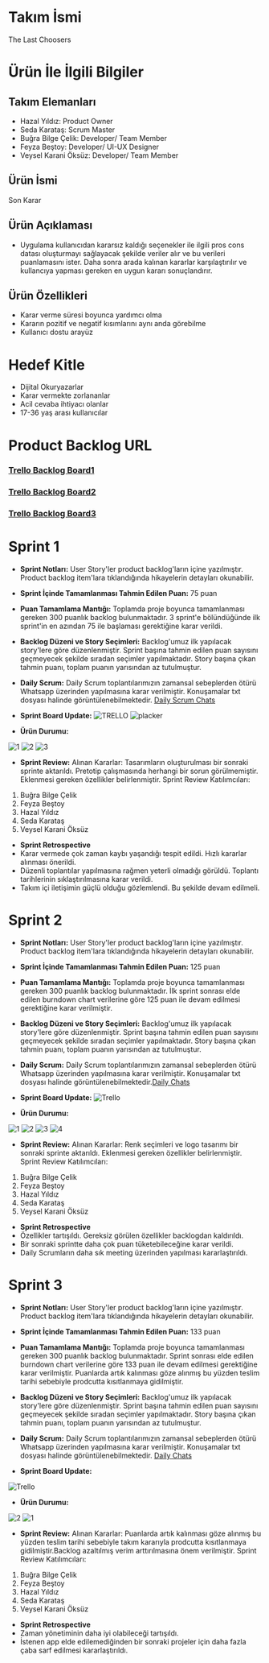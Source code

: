 # Takım İsmi
The Last Choosers
# Ürün İle İlgili Bilgiler
## Takım Elemanları
- Hazal Yıldız: Product Owner
- Seda Karataş: Scrum Master
- Buğra Bilge Çelik: Developer/ Team Member
- Feyza Beştoy: Developer/ UI-UX Designer
- Veysel Karani Öksüz: Developer/ Team Member
## Ürün İsmi
Son Karar
## Ürün Açıklaması
- Uygulama kullanıcıdan kararsız kaldığı seçenekler ile ilgili pros cons datası oluşturmayı sağlayacak şekilde veriler alır ve bu verileri puanlamasını ister. Daha sonra arada kalınan kararlar karşılaştırılır ve kullancıya yapması gereken en uygun kararı sonuçlandırır.
## Ürün Özellikleri
- Karar verme süresi boyunca yardımcı olma
- Kararın pozitif ve negatif kısımlarını aynı anda görebilme
- Kullanıcı dostu arayüz
# Hedef Kitle
- Dijital Okuryazarlar
- Karar vermekte zorlananlar
- Acil cevaba ihtiyacı olanlar
- 17-36 yaş arası kullanıcılar
# Product Backlog URL
### [Trello Backlog Board1](https://trello.com/b/mPoz2bjj/bootcamp-sprint-1)
### [Trello Backlog Board2](https://trello.com/b/IO7BxkKP/bootcamp-sprint-2)
### [Trello Backlog Board3](https://trello.com/b/mzIogMA2/bootcamp-sprint-3)


# Sprint 1
- **Sprint Notları:** User Story'ler product backlog'ların içine yazılmıştır. Product backlog item'lara tıklandığında hikayelerin detayları okunabilir.
- **Sprint İçinde Tamamlanması Tahmin Edilen Puan:** 75 puan
- **Puan Tamamlama Mantığı:** Toplamda proje boyunca tamamlanması gereken 300 puanlık backlog bulunmaktadır. 3 sprint'e bölündüğünde ilk sprint'in en azından 75 ile başlaması gerektiğine karar verildi.
- **Backlog Düzeni ve Story Seçimleri:** Backlog'umuz ilk yapılacak story'lere göre düzenlenmiştir. Sprint başına tahmin edilen puan sayısını geçmeyecek şekilde sıradan seçimler yapılmaktadır. Story başına çıkan tahmin puanı, toplam puanın yarısından az tutulmuştur.
- **Daily Scrum:** Daily Scrum toplantılarımızın zamansal sebeplerden ötürü Whatsapp üzerinden yapılmasına karar verilmiştir. Konuşamalar txt dosyası halinde görüntülenebilmektedir. [Daily Scrum Chats](https://github.com/takim112/ouabootcamp/files/8655437/_chat.txt)

- **Sprint Board Update:**
 ![TRELLO](https://user-images.githubusercontent.com/95438513/167488430-e43f6e0a-f560-4298-9754-292646d8cae2.JPG)
 ![placker](https://user-images.githubusercontent.com/95438513/167488601-c799bd9b-3765-4cde-806e-60a953dbb61c.JPG)
- **Ürün Durumu:**


![1](https://user-images.githubusercontent.com/95438513/167681123-7a896f84-b890-4fea-b136-189d2374a7ed.jpeg)
![2](https://user-images.githubusercontent.com/95438513/167681147-cc5ad81d-d4b3-4ce0-bf2d-08887b5b6066.jpeg)
![3](https://user-images.githubusercontent.com/95438513/167681226-b913b686-fad2-4204-89b8-093451a8c7aa.jpeg)

- **Sprint Review:**
Alınan Kararlar: Tasarımların oluşturulması bir sonraki sprinte aktarıldı. Pretotip çalışmasında herhangi bir sorun görülmemiştir. Eklenmesi gereken özellikler belirlenmiştir. 
Sprint Review Katılımcıları:
1. Buğra Bilge Çelik
2. Feyza Beştoy
3. Hazal Yıldız
4. Seda Karataş
5. Veysel Karani Öksüz
- **Sprint Retrospective**
- Karar vermede çok zaman kaybı yaşandığı tespit edildi. Hızlı kararlar alınması önerildi.
- Düzenli toplantılar yapılmasına rağmen yeterli olmadığı görüldü. Toplantı tarihlerinin sıklaştırılmasına karar verildi.
- Takım içi  iletişimin güçlü olduğu gözlemlendi. Bu şekilde devam edilmeli.
# Sprint 2
- **Sprint Notları:** User Story'ler product backlog'ların içine yazılmıştır. Product backlog item'lara tıklandığında hikayelerin detayları okunabilir.
- **Sprint İçinde Tamamlanması Tahmin Edilen Puan:** 125 puan
- **Puan Tamamlama Mantığı:** Toplamda proje boyunca tamamlanması gereken 300 puanlık backlog bulunmaktadır. İlk sprint sonrası elde edilen burndown chart verilerine göre 125 puan ile devam edilmesi gerektiğine karar verilmiştir.
- **Backlog Düzeni ve Story Seçimleri:** Backlog'umuz ilk yapılacak story'lere göre düzenlenmiştir. Sprint başına tahmin edilen puan sayısını geçmeyecek şekilde sıradan seçimler yapılmaktadır. Story başına çıkan tahmin puanı, toplam puanın yarısından az tutulmuştur.
- **Daily Scrum:** 
 Daily Scrum toplantılarımızın zamansal sebeplerden ötürü Whatsapp üzerinden yapılmasına karar verilmiştir. Konuşamalar txt dosyası halinde görüntülenebilmektedir.[Daily Chats](https://github.com/takim112/ouabootcamp/files/8750178/WhatsApp.Chat.-.Flutter.112.Bootcamp.1.zip)

- **Sprint Board Update:**
![Trello](https://user-images.githubusercontent.com/95438513/169714258-25269021-4f71-4158-b705-4d46715000f5.JPG)


- **Ürün Durumu:**


![1](https://user-images.githubusercontent.com/95438513/169715919-eab4b8d4-478b-4d4c-a59d-5a1dfc7ef449.jpeg)
![2](https://user-images.githubusercontent.com/95438513/169715922-84ab4d07-f4c5-4fca-830e-613bae62b48c.jpeg)
![3](https://user-images.githubusercontent.com/95438513/169715926-d0a92bd4-c853-4499-b15c-ba0a7f411a7d.jpeg)
![4](https://user-images.githubusercontent.com/95438513/169715990-ea758d74-1bc3-4116-8906-fa146348e84b.JPG)


- **Sprint Review:**
Alınan Kararlar: Renk seçimleri ve logo tasarımı bir sonraki sprinte aktarıldı. Eklenmesi gereken özellikler belirlenmiştir. Sprint Review Katılımcıları:
1. Buğra Bilge Çelik
2. Feyza Beştoy
3. Hazal Yıldız
4. Seda Karataş
5. Veysel Karani Öksüz
- **Sprint Retrospective**
- Özellikler tartışıldı. Gereksiz görülen özellikler backlogdan kaldırıldı.
- Bir sonraki sprintte daha çok puan tüketebileceğine karar verildi.
- Daily Scrumların daha sık meeting üzerinden yapılması kararlaştırıldı.


# Sprint 3
- **Sprint Notları:** User Story'ler product backlog'ların içine yazılmıştır. Product backlog item'lara tıklandığında hikayelerin detayları okunabilir.
- **Sprint İçinde Tamamlanması Tahmin Edilen Puan:** 133 puan
- **Puan Tamamlama Mantığı:** Toplamda proje boyunca tamamlanması gereken 300 puanlık backlog bulunmaktadır. Sprint sonrası elde edilen burndown chart verilerine göre 133 puan ile devam edilmesi gerektiğine karar verilmiştir. Puanlarda artık kalınması göze alınmış bu yüzden teslim tarihi sebebiyle prodcutta kısıtlanmaya gidilmiştir.
- **Backlog Düzeni ve Story Seçimleri:** Backlog'umuz ilk yapılacak story'lere göre düzenlenmiştir. Sprint başına tahmin edilen puan sayısını geçmeyecek şekilde sıradan seçimler yapılmaktadır. Story başına çıkan tahmin puanı, toplam puanın yarısından az tutulmuştur.
- **Daily Scrum:** 
 Daily Scrum toplantılarımızın zamansal sebeplerden ötürü Whatsapp üzerinden yapılmasına karar verilmiştir. Konuşamalar txt dosyası halinde görüntülenebilmektedir.
[Daily Chats](https://github.com/takim112/ouabootcamp/files/8840669/WhatsApp.Chat.-.Flutter.112.Bootcamp.2.zip)

- **Sprint Board Update:**

![Trello](https://user-images.githubusercontent.com/95438513/172068216-bf1131de-1390-483e-abde-06490009e40f.JPG)

- **Ürün Durumu:**

![2](https://user-images.githubusercontent.com/95438513/172240954-f933cae3-85c1-4a27-8680-e69a3273c2de.JPG)
![1](https://user-images.githubusercontent.com/95438513/172241025-34b241c4-2402-4171-9b6d-dbe43e41cc29.JPG)

- **Sprint Review:**
Alınan Kararlar: Puanlarda artık kalınması göze alınmış bu yüzden teslim tarihi sebebiyle takım kararıyla prodcutta kısıtlanmaya gidilmiştir.Backlog azaltılmış verim arttırılmasına önem verilmiştir. Sprint Review Katılımcıları:
1. Buğra Bilge Çelik
2. Feyza Beştoy
3. Hazal Yıldız
4. Seda Karataş
5. Veysel Karani Öksüz
- **Sprint Retrospective**
- Zaman yönetiminin daha iyi olabileceği tartışıldı.
- İstenen app elde edilemediğinden bir sonraki projeler için daha fazla çaba sarf edilmesi kararlaştırıldı.

